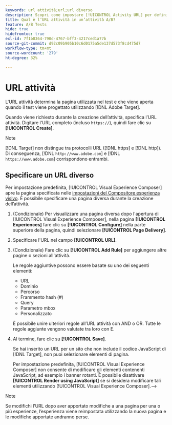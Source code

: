 ```yaml
---
keywords: url attività;url;url diverso
description: Scopri come impostare [!UICONTROL Activity URL] per definire le pagine di test e garantire una progettazione accurata.
title: Qual è l’URL attività in un’attività A/B?
feature: A/B Tests
hide: true
hidefromtoc: true
exl-id: 7f1b8364-790d-4767-bff3-4217ced1a77b
source-git-commit: d92c09b905b10c6d0175a5de137d573f8cd475d7
workflow-type: tm+mt
source-wordcount: '279'
ht-degree: 32%

---
```


# URL attività

L&#39;URL attività determina la pagina utilizzata nel test e che viene aperta quando il test viene progettato utilizzando [!DNL Adobe Target].

Quando viene richiesto durante la creazione dell’attività, specifica l’URL attività. Digitare l&#39;URL completo (incluso `https://`), quindi fare clic su **[!UICONTROL Create]**.

>[!NOTE]
>
>[!DNL Target] non distingue tra protocolli URL ([!DNL https] e [!DNL http]). Di conseguenza, [!DNL `http://www.adobe.com`] e [!DNL `https://www.adobe.com`] corrispondono entrambi.

## Specificare un URL diverso

Per impostazione predefinita, [!UICONTROL Visual Experience Composer] apre la pagina specificata nelle [impostazioni del Compositore esperienza visivo](/help/main/administrating-target/visual-experience-composer-set-up.md). È possibile specificare una pagina diversa durante la creazione dell’attività.

1. (Condizionale) Per visualizzare una pagina diversa dopo l&#39;apertura di [!UICONTROL Visual Experience Composer], nella pagina **[!UICONTROL Experiences]** fare clic su **[!UICONTROL Configure]** nella parte superiore della pagina, quindi selezionare **[!UICONTROL Page Delivery]**.

1. Specificare l&#39;URL nel campo **[!UICONTROL URL]**.

1. (Condizionale) Fare clic su **[!UICONTROL Add Rule]** per aggiungere altre pagine o sezioni all&#39;attività.

   Le regole aggiuntive possono essere basate su uno dei seguenti elementi:

   * URL
   * Dominio
   * Percorso
   * Frammento hash (#)
   * Query
   * Parametro mbox
   * Personalizzato

   È possibile unire ulteriori regole all’URL attività con AND o OR. Tutte le regole aggiunte vengono valutate tra loro con E.

1. Al termine, fare clic su **[!UICONTROL Save]**.

   Se hai inserito un URL per un sito che non include il codice JavaScript di [!DNL Target], non puoi selezionare elementi di pagina.

   Per impostazione predefinita, [!UICONTROL Visual Experience Composer] non consente di modificare gli elementi contenenti JavaScript, ad esempio i banner rotanti. È possibile disattivare **[!UICONTROL Render using JavaScript]** se si desidera modificare tali elementi utilizzando [!UICONTROL Visual Experience Composer].—>

>[!NOTE]
>
>Se modifichi l’URL dopo aver apportato modifiche a una pagina per una o più esperienze, l’esperienza viene reimpostata utilizzando la nuova pagina e le modifiche apportate andranno perse.
